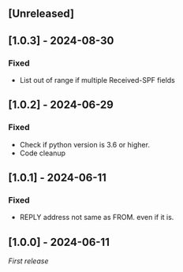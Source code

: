 ## [Unreleased]

## [1.0.3] - 2024-08-30
### Fixed
- List out of range if multiple Received-SPF fields

## [1.0.2] - 2024-06-29
### Fixed
- Check if python version is 3.6 or higher.
- Code cleanup

## [1.0.1] - 2024-06-11
### Fixed
- REPLY address not same as FROM. even if it is.

## [1.0.0] - 2024-06-11
_First release_

